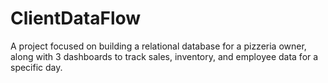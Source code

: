 # ClientDataFlow
A project focused on building a relational database for a pizzeria owner, along with 3 dashboards to track sales, inventory, and employee data for a specific day.
